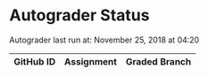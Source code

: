 # Autograder Status
Autograder last run at: November 25, 2018 at 04:20

| GitHub ID | Assignment | Graded Branch |
|-----------|------------|---------------|
